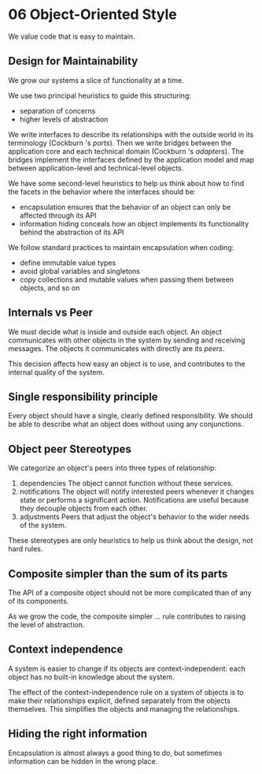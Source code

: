 # 06 Object-Oriented Style

We value code that is easy to maintain.

## Design for Maintainability

We grow our systems a slice of functionality at a time.

We use two principal heuristics to guide this structuring:

- separation of concerns
- higher levels of abstraction

We write interfaces to describe its relationships with the outside world in its terminology (Cockburn 's *ports*). Then we write bridges between the application core and each technical domain (Cockburn 's *adapters*).
The bridges implement the interfaces defined by the application model and map between application-level and technical-level objects.

We have some second-level heuristics to help us think about how to find the facets in the behavior where the interfaces should be:

- encapsulation ensures that the behavior of an object can only be affected through its API
- information hiding conceals how an object implements its functionality behind the abstraction of its API

We follow standard practices to maintain encapsulation when coding:

- define immutable value types
- avoid global variables and singletons
- copy collections and mutable values when passing them between objects, and so on

## Internals vs Peer

We must decide what is inside and outside each object.
An object communicates with other objects in the system by sending and receiving messages.
The objects it communicates with directly are its *peers*.

This decision affects how easy an object is to use, and contributes to the internal quality of the system.

## Single responsibility principle

Every object should have a single, clearly defined responsibility.
We should be able to describe what an object does without using any conjunctions.

## Object peer Stereotypes

We categorize an object's peers into three types of relationship:

1. dependencies
The object cannot function without these services.
2. notifications
The object will notify interested peers whenever it changes state or performs a significant action.
Notifications are useful because they decouple objects from each other.
3. adjustments
Peers that adjust the object's behavior to the wider needs of the system.

These stereotypes are only heuristics to help us think about the design, not hard rules.

## Composite simpler than the sum of its parts

The API of a composite object should not be more complicated than of any of its components.

As we grow the code, the composite simpler ... rule contributes to raising the level of abstraction.

## Context independence

A system is easier to change if its objects are context-independent: each object has no built-in knowledge about the system.

The effect of the context-independence rule on a system of objects is to make their relationships explicit, defined separately from the objects themselves.
This simplifies the objects and managing the relationships.

## Hiding the right information

Encapsulation is almost always a good thing to do, but sometimes information can be hidden in the wrong place.
